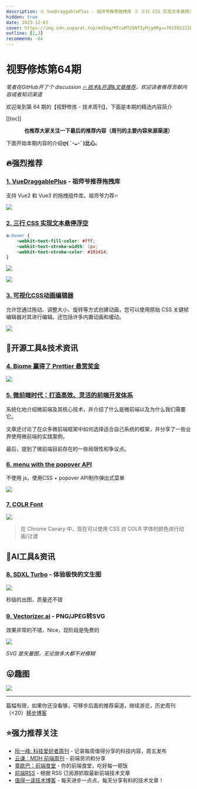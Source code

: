 ```yaml
---
description: ① VueDraggablePlus - 祖师爷推荐拖拽库 ② 三行 CSS 实现文本悬停浮空 ③ 可视化CSS动画编辑器 ④ Biome 赢得了 Prettier 悬赏奖金 ⑤ 微前端时代：打造高效、灵活的前端开发体系 ⑥ menu with the popover API ⑦ COLR Font ⑧ SDXL Turbo - 体验极快的文生图 ⑨ Vectorizer.ai - PNG/JPEG转SVG
hidden: true
date: 2023-12-03
cover: https://img.cdn.sugarat.top/mdImg/MTcwMTU5NTIyMjg4Mg==701595222882
outline: [2,3]
recommend: -64
---
```


# 视野修炼第64期
*笔者在GitHub开了个 discussion [🔥 技术&开源&文章推荐](https://github.com/ATQQ/sugar-blog/discussions/123)，欢迎读者推荐贡献内容或者知识渠道*

欢迎来到第 64 期的【视野修炼 - 技术周刊】，下面是本期的精选内容简介

[[toc]]

<center>

**​也推荐大家关注一下最后的推荐内容（周刊的主要内容来源渠道）**
</center>

下面开始本期内容的介绍**ღ( ´･ᴗ･` )比心**。
## 🔥强烈推荐
### [1. VueDraggablePlus](https://alfred-skyblue.github.io/vue-draggable-plus/) - 祖师爷推荐拖拽库

支持 Vue2 和 Vue3 的拖拽组件库。祖师爷力荐🔥

![](https://img.cdn.sugarat.top/mdImg/MTcwMTU4NzgzNTk1OQ==701587835959)

### [2. 三行 CSS 实现文本悬停浮空](https://codepen.io/amit_merchant/pen/Exrpdgq)
```css
a:hover {
    -webkit-text-fill-color: #fff;
    -webkit-text-stroke-width: 1px;
    -webkit-text-stroke-color: #191414;
}
```

![](https://img.cdn.sugarat.top/mdImg/MTcwMTU5MDg3MzQ2NQ==701590873465)

![](https://img.cdn.sugarat.top/mdImg/MTcwMTU5MDQ4MjIwMw==701590482203)

### [3. 可视化CSS动画编辑器](https://animotion.dev/)

允许您通过拖动、调整大小、旋转等方式创建动画，您可以使用原始 CSS 关键帧编辑器对其进行编辑。还包括许多内置动画和缓动。

![](https://img.cdn.sugarat.top/mdImg/MTcwMTU5NDU3Nzk0OQ==701594577949)

## 🔧开源工具&技术资讯
### [4. Biome 赢得了 Prettier 悬赏奖金](https://prettier.io/blog/2023/11/27/20k-bounty-was-claimed.html)

![](https://img.cdn.sugarat.top/mdImg/MTcwMTU4NTUwODQzOQ==701585508439)


### [5. 微前端时代：打造高效、灵活的前端开发体系](https://mp.weixin.qq.com/s/48Jy1CXQNzRLUAYDzA0Xbg)
系统化地介绍微前端及其核心技术，并介绍了什么是微前端以及为什么我们需要它。

文章还讨论了在众多微前端框架中如何选择适合自己系统的框架，并分享了一些业界使用微前端的实践案例。

最后，提到了微前端目前存在的一些局限性和争议点。

### [6. menu with the popover API](https://twitter.com/Una/status/1729236000294174733)
不使用 js，使用CSS + popover API制作弹出式菜单

![](https://img.cdn.sugarat.top/mdImg/MTcwMTU4OTc5MTYwOA==701589791608)

### [7. COLR Font](https://twitter.com/hypeddev/status/1729441637535817996)
![](https://img.cdn.sugarat.top/mdImg/MTcwMTU4OTk1MTU1NA==701589951554)

>在 Chrome Canary 中，现在可以使用 CSS 对 COLR 字体的颜色进行动画/过渡

## 🤖AI工具&资讯

### [8. SDXL Turbo](https://sdxlturbo.ai/) - 体验极快的文生图

![](https://img.cdn.sugarat.top/mdImg/MTcwMTU4NTgzMjA2OA==701585832068)

秒级的出图，质量还不错

### [9. Vectorizer.ai](https://vectorizer.ai/) - PNG/JPEG转SVG
效果非常的不错，Nice，现阶段是免费的

![](https://img.cdn.sugarat.top/mdImg/MTcwMTU5NTA0MTkwMA==701595041900)

*SVG 是矢量图，无论放多大都不对模糊*


## 😛趣图

![](https://img.cdn.sugarat.top/mdImg/MTcwMTU4Nzc0ODU5MA==701587748590)

---

篇幅有限，如果你还没看够，可移步后面的推荐渠道，继续游览，历史周刊（<20）[移步博客](https://sugarat.top/weekly/index.html)

## ⭐️强力推荐关注
* [阮一峰: 科技爱好者周刊](https://www.ruanyifeng.com/blog/archives.html) - 记录每周值得分享的科技内容，周五发布
* [云谦：MDH 前端周刊](https://mdhweekly.com/) - 前端资讯和分享
* [童欧巴：前端食堂](https://github.com/Geekhyt/weekly) - 你的前端食堂，吃好每一顿饭
* [前端RSS](https://fed.chanceyu.com/) - 根据 RSS 订阅源抓取最新前端技术文章
* [值得一读技术博客](https://daily-blog.chlinlearn.top/) - 每天进步一点点，每天分享有料的技术文章！